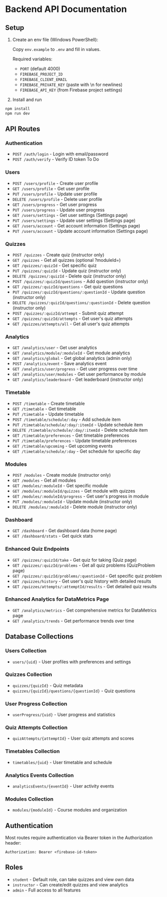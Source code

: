 # Backend API Documentation

## Setup

1) Create an env file (Windows PowerShell):

   Copy `env.example` to `.env` and fill in values.

   Required variables:
   - `PORT` (default 4000)
   - `FIREBASE_PROJECT_ID`
   - `FIREBASE_CLIENT_EMAIL`
   - `FIREBASE_PRIVATE_KEY` (paste with \n for newlines)
   - `FIREBASE_API_KEY` (from Firebase project settings)

2) Install and run

```bash
npm install
npm run dev
```

## API Routes

### Authentication
- `POST /auth/login` - Login with email/password
- `POST /auth/verify` - Verify ID token
To Do
### Users
- `POST /users/profile` - Create user profile
- `GET /users/profile` - Get user profile
- `PUT /users/profile` - Update user profile
- `DELETE /users/profile` - Delete user profile
- `GET /users/progress` - Get user progress
- `PUT /users/progress` - Update user progress
- `GET /users/settings` - Get user settings (Settings page)
- `PUT /users/settings` - Update user settings (Settings page)
- `GET /users/account` - Get account information (Settings page)
- `PUT /users/account` - Update account information (Settings page)

### Quizzes
- `POST /quizzes` - Create quiz (instructor only)
- `GET /quizzes` - Get all quizzes (optional ?moduleId=)
- `GET /quizzes/:quizId` - Get specific quiz
- `PUT /quizzes/:quizId` - Update quiz (instructor only)
- `DELETE /quizzes/:quizId` - Delete quiz (instructor only)
- `POST /quizzes/:quizId/questions` - Add question (instructor only)
- `GET /quizzes/:quizId/questions` - Get quiz questions
- `PUT /quizzes/:quizId/questions/:questionId` - Update question (instructor only)
- `DELETE /quizzes/:quizId/questions/:questionId` - Delete question (instructor only)
- `POST /quizzes/:quizId/attempt` - Submit quiz attempt
- `GET /quizzes/:quizId/attempts` - Get user's quiz attempts
- `GET /quizzes/attempts/all` - Get all user's quiz attempts

### Analytics
- `GET /analytics/user` - Get user analytics
- `GET /analytics/module/:moduleId` - Get module analytics
- `GET /analytics/global` - Get global analytics (admin only)
- `POST /analytics/event` - Save analytics event
- `GET /analytics/user/progress` - Get user progress over time
- `GET /analytics/user/modules` - Get user performance by module
- `GET /analytics/leaderboard` - Get leaderboard (instructor only)

### Timetable
- `POST /timetable` - Create timetable
- `GET /timetable` - Get timetable
- `PUT /timetable` - Update timetable
- `POST /timetable/schedule/:day` - Add schedule item
- `PUT /timetable/schedule/:day/:itemId` - Update schedule item
- `DELETE /timetable/schedule/:day/:itemId` - Delete schedule item
- `GET /timetable/preferences` - Get timetable preferences
- `PUT /timetable/preferences` - Update timetable preferences
- `GET /timetable/upcoming` - Get upcoming events
- `GET /timetable/schedule/:day` - Get schedule for specific day

### Modules
- `POST /modules` - Create module (instructor only)
- `GET /modules` - Get all modules
- `GET /modules/:moduleId` - Get specific module
- `GET /modules/:moduleId/quizzes` - Get module with quizzes
- `GET /modules/:moduleId/progress` - Get user's progress in module
- `PUT /modules/:moduleId` - Update module (instructor only)
- `DELETE /modules/:moduleId` - Delete module (instructor only)

### Dashboard
- `GET /dashboard` - Get dashboard data (home page)
- `GET /dashboard/stats` - Get quick stats

### Enhanced Quiz Endpoints
- `GET /quizzes/:quizId/take` - Get quiz for taking (Quiz page)
- `GET /quizzes/:quizId/problems` - Get all quiz problems (QuizProblem page)
- `GET /quizzes/:quizId/problems/:questionId` - Get specific quiz problem
- `GET /quizzes/history` - Get user's quiz history with detailed results
- `GET /quizzes/attempts/:attemptId/results` - Get detailed quiz results

### Enhanced Analytics for DataMetrics Page
- `GET /analytics/metrics` - Get comprehensive metrics for DataMetrics page
- `GET /analytics/trends` - Get performance trends over time

## Database Collections

### Users Collection
- `users/{uid}` - User profiles with preferences and settings

### Quizzes Collection
- `quizzes/{quizId}` - Quiz metadata
- `quizzes/{quizId}/questions/{questionId}` - Quiz questions

### User Progress Collection
- `userProgress/{uid}` - User progress and statistics

### Quiz Attempts Collection
- `quizAttempts/{attemptId}` - User quiz attempts and scores

### Timetables Collection
- `timetables/{uid}` - User timetable and schedule

### Analytics Events Collection
- `analyticsEvents/{eventId}` - User activity events

### Modules Collection
- `modules/{moduleId}` - Course modules and organization

## Authentication

Most routes require authentication via Bearer token in the Authorization header:
```
Authorization: Bearer <firebase-id-token>
```

## Roles

- `student` - Default role, can take quizzes and view own data
- `instructor` - Can create/edit quizzes and view analytics
- `admin` - Full access to all features


